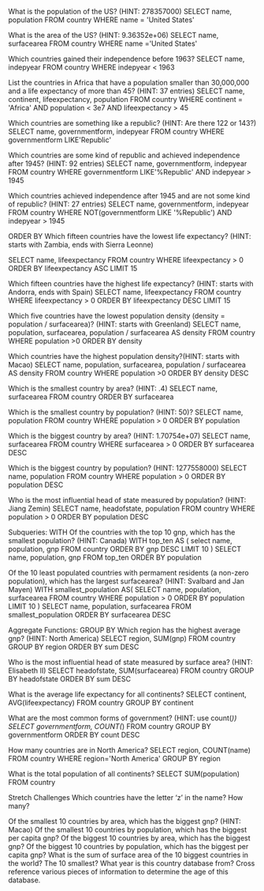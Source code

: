 What is the population of the US? (HINT: 278357000)
SELECT name, population
FROM country
WHERE name = 'United States'

What is the area of the US? (HINT: 9.36352e+06)
SELECT name, surfacearea
FROM country
WHERE name ='United States'

Which countries gained their independence before 1963?
SELECT name, indepyear
FROM country
WHERE indepyear < 1963

List the countries in Africa that have a population smaller than 30,000,000 and a life expectancy of more than 45? (HINT: 37 entries)
SELECT name, continent, lifeexpectancy, population
FROM country
WHERE continent = 'Africa'
AND population < 3e7
AND lifeexpectancy > 45

Which countries are something like a republic? (HINT: Are there 122 or 143?)
SELECT name, governmentform, indepyear
FROM country
WHERE governmentform
LIKE'Republic'

Which countries are some kind of republic and achieved independence after 1945? (HINT: 92 entries)
SELECT name, governmentform, indepyear
FROM country
WHERE governmentform
LIKE'%Republic'
AND indepyear > 1945 

Which countries achieved independence after 1945 and are not some kind of republic? (HINT: 27 entries)
SELECT name, governmentform, indepyear
FROM country
WHERE
NOT(governmentform LIKE '%Republic')
AND indepyear > 1945 

ORDER BY
Which fifteen countries have the lowest life expectancy? (HINT: starts with Zambia, ends with Sierra Leonne)

SELECT name, lifeexpectancy 
FROM country
WHERE lifeexpectancy > 0 
ORDER BY lifeexpectancy ASC
LIMIT 15

Which fifteen countries have the highest life expectancy? (HINT: starts with Andorra, ends with Spain)
SELECT name, lifeexpectancy 
FROM country
WHERE lifeexpectancy > 0 
ORDER BY lifeexpectancy DESC
LIMIT 15

Which five countries have the lowest population density (density = population / surfacearea)? (HINT: starts with Greenland)
SELECT name, population, surfacearea, population / surfacearea AS density 
FROM country 
WHERE population >0 
ORDER BY density 

Which countries have the highest population density?(HINT: starts with Macao)
SELECT name, population, surfacearea, population / surfacearea AS density 
FROM country 
WHERE population >0 
ORDER BY density DESC

Which is the smallest country by area? (HINT: .4)
SELECT name, surfacearea
FROM country 
ORDER BY surfacearea

Which is the smallest country by population? (HINT: 50)?
SELECT name, population
FROM country 
WHERE population > 0
ORDER BY population 

Which is the biggest country by area? (HINT: 1.70754e+07)
SELECT name, surfacearea
FROM country 
WHERE surfacearea > 0 
ORDER BY surfacearea DESC

Which is the biggest country by population? (HINT: 1277558000)
SELECT name, population
FROM country 
WHERE population > 0 
ORDER BY population DESC


Who is the most influential head of state measured by population? (HINT: Jiang Zemin)
SELECT name, headofstate, population
FROM country 
WHERE population > 0
ORDER BY population DESC


Subqueries: WITH
Of the countries with the top 10 gnp, which has the smallest population? (HINT: Canada)
WITH top_ten AS (
	select name, population, gnp
	FROM country 
	ORDER BY gnp DESC
	LIMIT 10
)
SELECT name, population, gnp
FROM top_ten
ORDER BY population 

Of the 10 least populated countries with permament residents (a non-zero population), which has the largest surfacearea? (HINT: Svalbard and Jan Mayen)
WITH smallest_population AS(
SELECT name, population, surfacearea
FROM country 
WHERE population > 0
ORDER BY population 
LIMIT 10
)
SELECT name, population, surfacearea
FROM smallest_population
ORDER BY surfacearea DESC


Aggregate Functions: GROUP BY
Which region has the highest average gnp? (HINT: North America)
SELECT region, SUM(gnp)
FROM country 
GROUP BY region
ORDER BY sum DESC

Who is the most influential head of state measured by surface area? (HINT: Elisabeth II)
SELECT headofstate, SUM(surfacearea)
FROM country 
GROUP BY  headofstate
ORDER BY sum DESC

What is the average life expectancy for all continents?
SELECT continent, AVG(lifeexpectancy)
FROM country
GROUP BY continent

What are the most common forms of government? (HINT: use count(*))
SELECT governmentform, COUNT(*)
FROM country 
GROUP BY governmentform
ORDER BY count DESC

How many countries are in North America?
SELECT region, COUNT(name)
FROM country
WHERE region='North America'
GROUP BY region

What is the total population of all continents?
SELECT SUM(population)
FROM country


Stretch Challenges
Which countries have the letter ‘z’ in the name? How many?


Of the smallest 10 countries by area, which has the biggest gnp? (HINT: Macao)
Of the smallest 10 countries by population, which has the biggest per capita gnp?
Of the biggest 10 countries by area, which has the biggest gnp?
Of the biggest 10 countries by population, which has the biggest per capita gnp?
What is the sum of surface area of the 10 biggest countries in the world? The 10 smallest?
What year is this country database from? Cross reference various pieces of information to determine the age of this database.
